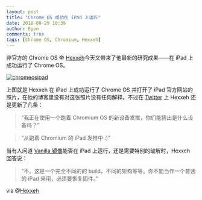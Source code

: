 ```yaml
---
layout: post
title: "Chrome OS 成功在 iPad 上运行"
date: 2010-09-29 10:39
author: Eyon
comments: true
tags: [Chrome OS, Chromium, Hexxeh]
---
```

非官方的 Chrome OS 帝 [Hexxeh](http://www.chromi.org/?s=Hexxeh)今天又带来了他最新的研究成果——在 iPad 上成功运行了 Chrome OS。

<a href="http://img.chromi.org/2010/09/chromeosipad.png">![](http://img.chromi.org/2010/09/chromeosipad-550x390.png "chromeosipad")</a>

上图就是 Hexxeh 在 iPad 上成功运行了 Chrome OS 并打开了 iPad 官方网站的照片，在他的博客里没有对这张照片没有任何解释，不过在 [Twitter](http://twitter.com/Hexxeh/) 上 Hexxeh 还是更新了几条：



>“我正在使用一个跑着 Chromium OS 的新设备发推，你们能猜出是什么设备吗？”





>“从跑着 Chromium 的 iPad 发推中 :)”



当有人问道 [Vanilla 镜像](http://www.chromi.org/archives/6509)能否在 iPad 上运行，还是需要特别的破解时，Hexxeh 回答说：



>“不，这是一个完全不同的的 build，不同的架构等等。你不能当作一个普通的 iPad 来用，必须要恢复固件。”



via @[Hexxeh](http://twitter.com/Hexxeh/)




 
